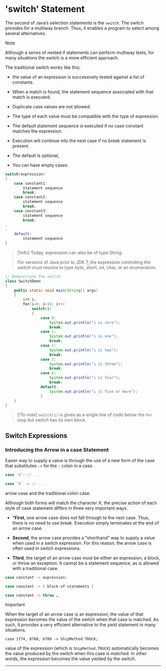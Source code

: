 
# 'switch' Statement

The second of Java’s selection statements is the `switch`. The switch provides for a multiway branch. Thus, it enables a program to select among several alternatives. 

>[!note]
>Although a series of nested if statements can perform multiway tests, for many situations the switch is a more efficient approach.

The traditional switch works like this: 
* the value of an expression is successively tested against a list of constants. 
* When a match is found, the statement sequence associated with that match is executed.

* Duplicate case values are not allowed. 

* The type of each value must be compatible with the type of expression. 

* The default statement sequence is executed if no case constant matches the expression. 

* Execution will continue into the next case if no break statement is present.

* The default is optional,

* You can have empty cases.

```java
switch(expression) 
{
	case constant1:
		statement sequence
		break;
	case constant2:
		statement sequence
		break;
	case constant3:
		statement sequence
		break;
.
.
	default:
		statement sequence
}
```


> [!info]
> Today, expression can also be of type String.
> 
> For versions of Java prior to JDK 7, the expression controlling the switch must resolve to type byte, short, int, char, or an enumeration. 


```java
// Demonstrate the switch.
class SwitchDemo 
{
	public static void main(String[] args) 
	{
		int i;
		for(i=0; i<10; i++)
			switch(i) 
			{
				case 0:
					System.out.println("i is zero");
					break;
				case 1:
					System.out.println("i is one");
					break;
				case 2:
					System.out.println("i is two");
					break;
				case 3:
					System.out.println("i is three");
					break;
				case 4:
					System.out.println("i is four");
					break;
				default:
					System.out.println("i is five or more");
				}
	}
}
```

>[!To note]
>`switch(i)` is given as a single line of code below the `for` loop but switch has its own block. 


## Switch Expressions


### Introducing the Arrow in a case Statement

Easier way to supply a value is through the use of a new form of the case that substitutes `->` for the `:` colon in
a case. 

```java
case 'X': // ...

case 'X' -> // ...
```
arrow case and the traditional colon case.

Although both forms will match the character X, the precise action of each style of case statement differs in three very important ways.

* ***First**, one arrow case does not fall through to the next case. Thus, there is no need to use break. Execution simply terminates at the end of an arrow case.

* **Second**, the arrow case provides a “shorthand” way to supply a value when used in a switch expression. For this reason, the arrow case is often used in switch expressions. 

* **Third**, the target of an arrow case must be either an expression, a block, or throw an exception. It cannot be a statement sequence, as is allowed with a traditional case.

```java
case constant -> expression;

case constant -> { block-of-statements }

case constant -> throw …
```

>[!important]
>When the target of an arrow case is an expression, the value of that expression becomes the value of the switch when that case is matched. As such, it provides a very efficient alternative to the yield statement in many situations.

`case 1774, 8708, 6709 -> ShipMethod.TRUCK;`

value of the expression (which is `ShipMethod.TRUCK`) automatically becomes the value produced by the switch when this case is matched. In other words, the expression becomes the value yielded by the switch.

____

